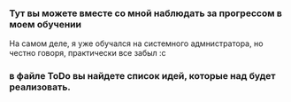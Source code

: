 ### Тут вы можете вместе со мной наблюдать за прогрессом в моем обучении
На самом деле, я уже обучался на системного адмнистратора, но честно говоря, практически все забыл :c

### в файле ToDo вы найдете список идей, которые над будет реализовать.
